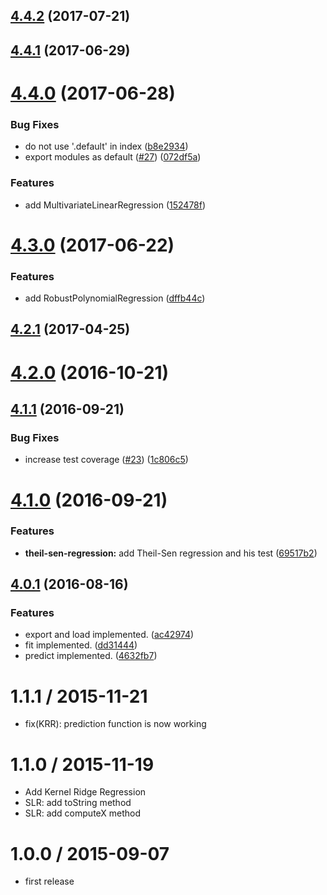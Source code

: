 <a name="4.4.2"></a>
## [4.4.2](https://github.com/mljs/regression/compare/v4.4.1...v4.4.2) (2017-07-21)



<a name="4.4.1"></a>
## [4.4.1](https://github.com/mljs/regression/compare/v4.4.0...v4.4.1) (2017-06-29)



<a name="4.4.0"></a>
# [4.4.0](https://github.com/mljs/regression/compare/v4.3.0...v4.4.0) (2017-06-28)


### Bug Fixes

* do not use '.default' in index ([b8e2934](https://github.com/mljs/regression/commit/b8e2934))
* export modules as default ([#27](https://github.com/mljs/regression/issues/27)) ([072df5a](https://github.com/mljs/regression/commit/072df5a))


### Features

* add MultivariateLinearRegression ([152478f](https://github.com/mljs/regression/commit/152478f))



<a name="4.3.0"></a>
# [4.3.0](https://github.com/mljs/regression/compare/v4.2.1...v4.3.0) (2017-06-22)


### Features

* add RobustPolynomialRegression ([dffb44c](https://github.com/mljs/regression/commit/dffb44c))



<a name="4.2.1"></a>
## [4.2.1](https://github.com/mljs/regression/compare/v4.2.0...v4.2.1) (2017-04-25)



<a name="4.2.0"></a>
# [4.2.0](https://github.com/mljs/regression/compare/v4.1.1...v4.2.0) (2016-10-21)



<a name="4.1.1"></a>
## [4.1.1](https://github.com/mljs/regression/compare/v4.1.0...v4.1.1) (2016-09-21)


### Bug Fixes

* increase test coverage ([#23](https://github.com/mljs/regression/issues/23)) ([1c806c5](https://github.com/mljs/regression/commit/1c806c5))



<a name="4.1.0"></a>
# [4.1.0](https://github.com/mljs/regression/compare/v4.0.1...v4.1.0) (2016-09-21)


### Features

* **theil-sen-regression:** add Theil-Sen regression and his test ([69517b2](https://github.com/mljs/regression/commit/69517b2))



<a name="4.0.1"></a>
## [4.0.1](https://github.com/mljs/regression/compare/v2.0.0...v4.0.1) (2016-08-16)


### Features

* export and load implemented. ([ac42974](https://github.com/mljs/regression/commit/ac42974))
* fit implemented. ([dd31444](https://github.com/mljs/regression/commit/dd31444))
* predict implemented. ([4632fb7](https://github.com/mljs/regression/commit/4632fb7))



1.1.1 / 2015-11-21
==================

* fix(KRR): prediction function is now working

1.1.0 / 2015-11-19
==================

* Add Kernel Ridge Regression
* SLR: add toString method
* SLR: add computeX method

1.0.0 / 2015-09-07
==================

* first release
